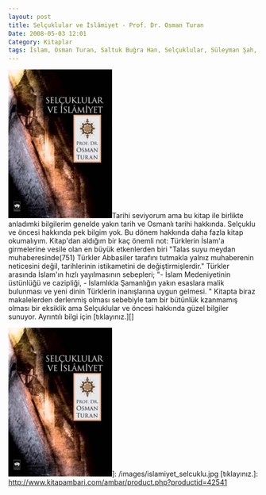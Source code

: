 ```yaml
---
layout: post
title: Selçuklular ve İslâmiyet - Prof. Dr. Osman Turan
Date: 2008-05-03 12:01
Category: Kitaplar
tags: İslam, Osman Turan, Saltuk Buğra Han, Selçuklular, Süleyman Şah, Türk Tarihi, Türkler
---
```


![Selçuklular ve İslamiyet][]Tarihi seviyorum ama bu kitap ile
birlikte anladımki bilgilerim genelde yakın tarih ve Osmanlı tarihi
hakkında. Selçuklu ve öncesi hakkında pek bilgim yok. Bu dönem hakkında
daha fazla kitap okumalıyım. Kitap'dan aldığım bir kaç önemli not:
Türklerin İslam'a girmelerine vesile olan en büyük etkenlerden biri
"Talas suyu meydan muhaberesinde(751) Türkler Abbasiler tarafını
tutmakla yalnız muhaberenin neticesini değil, tarihlerinin istikametini
de değiştirmişlerdir." Türkler arasında İslam'ın hızlı yayılmasının
sebepleri; "- İslam Medeniyetinin üstünlüğü ve cazipliği, - İslamlıkla
Şamanlığın yakın esaslara malik bulunması ve yeni dinin Türklerin
inanışlarına uygun gelmesi. " Kitapta biraz makalelerden derlenmiş
olması sebebiyle tam bir bütünlük kzanmamış olması bir eksiklik ama
Selçuklular ve öncesi hakkında güzel bilgiler sunuyor. Ayrıntılı bilgi
için [tıklayınız.][]

  [Selçuklular ve İslamiyet]: /images/islamiyet_selcuklu-209x300.jpg
    "Selçuklular ve İslamiyet"
  ![Selçuklular ve İslamiyet][]]: /images/islamiyet_selcuklu.jpg
  [tıklayınız.]: http://www.kitapambari.com/ambar/product.php?productid=42541
